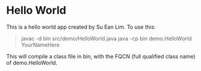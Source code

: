 # Hello World
This is a hello world app created by Su Ean Lim. To use this:

>javac -d bin src/demo/HelloWorld.java
>java -cp bin demo.HelloWorld YourNameHere

This will compile a class file in bin, with the FQCN (full qualified class name) of demo.HelloWorld.

